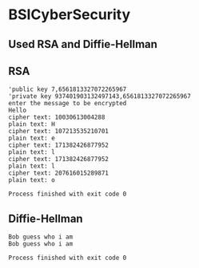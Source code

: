 # BSICyberSecurity
## Used RSA and Diffie-Hellman
## RSA
``` 
'public key 7,6561813327072265967
'private key 937401903132497143,6561813327072265967
enter the message to be encrypted
Hello
cipher text: 10030613004288
plain text: H
cipher text: 107213535210701
plain text: e
cipher text: 171382426877952
plain text: l
cipher text: 171382426877952
plain text: l
cipher text: 207616015289871
plain text: o

Process finished with exit code 0
```
## Diffie-Hellman
```
Bob guess who i am
Bob guess who i am

Process finished with exit code 0
```
